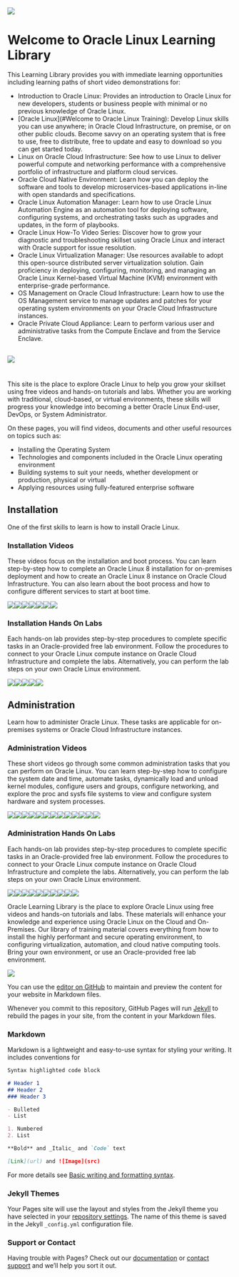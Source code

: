 
![](common/images/OLL-banner_1200.png)
---
# Welcome to Oracle Linux Learning Library
This Learning Library provides you with immediate learning opportunities including learning paths of short video demonstrations for:
- Introduction to Oracle Linux: Provides an introduction to Oracle Linux for new developers, students or business people with minimal or no previous knowledge of Oracle Linux.
- [Oracle Linux](#Welcome to Oracle Linux Training): Develop Linux skills you can use anywhere; in Oracle Cloud Infrastructure, on premise, or on other public clouds. Become savvy on an operating system that is free to use, free to distribute, free to update and easy to download so you can get started today.
- Linux on Oracle Cloud Infrastructure: See how to use Linux to deliver powerful compute and networking performance with a comprehensive portfolio of infrastructure and platform cloud services.
- Oracle Cloud Native Environment: Learn how you can deploy the software and tools to develop microservices-based applications in-line with open standards and specifications.
- Oracle Linux Automation Manager: Learn how to use Oracle Linux Automation Engine as an automation tool for deploying software, configuring systems, and orchestrating tasks such as upgrades and updates, in the form of playbooks.
- Oracle Linux How-To Video Series: Discover how to grow your diagnostic and troubleshooting skillset using Oracle Linux and interact with Oracle support for issue resolution.
- Oracle Linux Virtualization Manager: Use resources available to adopt this open-source distributed server virtualization solution. Gain proficiency in deploying, configuring, monitoring, and managing an Oracle Linux Kernel-based Virtual Machine (KVM) environment with enterprise-grade performance.
- OS Management on Oracle Cloud Infrastructure: Learn how to use the OS Management service to manage updates and patches for your operating system environments on your Oracle Cloud Infrastructure instances.
- Oracle Private Cloud Appliance: Learn to perform various user and administrative tasks from the Compute Enclave and from the Service Enclave.



![](common/images/OL-1200x200-banner.png)
---
# <a name="Welcome to Oracle Linux Training"></a>
This site is the place to explore Oracle Linux to help you grow your skillset using free videos and hands-on tutorials and labs. Whether you are working with traditional, cloud-based, or virtual environments, these skills will progress your knowledge into becoming a better Oracle Linux End-user, DevOps, or System Administrator.

On these pages, you will find videos, documents and other useful resources on topics such as:

- Installing the Operating System
- Technologies and components included in the Oracle Linux operating environment
- Building systems to suit your needs, whether development or production, physical or virtual
- Applying resources using fully-featured enterprise software

## Installation
One of the first skills to learn is how to install Oracle Linux.

### Installation Videos
These videos focus on the installation and boot process. You can learn step-by-step how to complete an Oracle Linux 8 installation for on-premises deployment and how to create an Oracle Linux 8 instance on Oracle Cloud Infrastructure. You can also learn about the boot process and how to configure different services to start at boot time.

[![](common/images/install_tmp.png)](https://youtu.be/l6fapYCHaQ0)[![](common/images/installoci_tmp.png)](https://youtu.be/ETpaOwAcB7M)[![](common/images/bios_tmp.png)](https://youtu.be/NP9BHTjih7g)[![](common/images/grub2_tmp.png)](https://youtu.be/0dv87RFGcKI)[![](common/images/uefi_tmp.png)](https://youtu.be/OVeso8h5HZA)[![](common/images/systemd_tmp.png)](https://youtu.be/9uDvnZKhU8A)[![](common/images/sysdtrgs_tmp.png)](https://youtu.be/Tkxs-wfZrnw)

### Installation Hands On Labs
Each hands-on lab provides step-by-step procedures to complete specific tasks in an Oracle-provided free lab environment. Follow the procedures to connect to your Oracle Linux compute instance on Oracle Cloud Infrastructure and complete the labs. Alternatively, you can perform the lab steps on your own Oracle Linux environment.

[![](common/images/boot_kernel.png)](https://luna.oracle.com/lab/67f106f2-8c50-442c-b24f-108b806be84f)[![](common/images/localize.png)](https://luna.oracle.com/lab/d657ae3c-ac29-4b0a-943e-e533f2e8093b)[![](common/images/sysctl.png)](https://luna.oracle.com/lab/aa8f2377-7967-4e45-bf32-bdc8054d5c76)[![](common/images/systemd_lab.png)](https://luna.oracle.com/lab/8a060473-bff3-4c04-9799-eb944951007c)[![](common/images/centos.png)](https://luna.oracle.com/lab/ee1c4ab9-010f-4b3c-bd1e-cdcca57800a2)

## Administration
Learn how to administer Oracle Linux. These tasks are applicable for on-premises systems or Oracle Cloud Infrastructure instances.

### Administration Videos
These short videos go through some common administration tasks that you can perform on Oracle Linux. You can learn step-by-step how to configure the system date and time, automate tasks, dynamically load and unload kernel modules, configure users and groups, configure networking, and explore the proc and sysfs file systems to view and configure system hardware and system processes.

[![](common/images/datetime_tmp.png)](https://youtu.be/q8VlYiF5sx8)[![](common/images/procfs_tmp.png)](https://youtu.be/1F51ZHAVfAk)[![](common/images/sysfs_tmp.png)](https://youtu.be/j9x2cuOE5_Y)[![](common/images/cron_tmp.png)](https://youtu.be/BpPGoRYTv9I)[![](common/images/anacron_tmp.png)](https://youtu.be/EIV3lpTeqXo)[![](common/images/kernelmod_tmp.png)](https://youtu.be/AeW42ZyzHrQ)[![](common/images/usergrp_tmp.png)](https://youtu.be/fag6aHNUkdQ)[![](common/images/passage_tmp.png)](https://youtu.be/WrcnDpj3axQ)[![](common/images/ftp_tmp.png)](https://youtu.be/xpBBUPLEkZg)[![](common/images/vim_tmp.png)](https://youtu.be/5xKldV3knzU)[![](common/images/leapp_tmp.png)](https://youtu.be/pk6tgzGpAU4)[![](common/images/cgroups_tmp.png)](https://youtu.be/AiYK0VBW7e4)[![](common/images/selinux_tmp.png)](https://youtu.be/meKjLOxEu_o)

### Administration Hands On Labs
Each hands-on lab provides step-by-step procedures to complete specific tasks in an Oracle-provided free lab environment. Follow the procedures to connect to your Oracle Linux compute instance on Oracle Cloud Infrastructure and complete the labs. Alternatively, you can perform the lab steps on your own Oracle Linux environment.

[![](common/images/user_grp_lab.png)](https://luna.oracle.com/lab/fb0e97c0-4522-422f-8be3-dd6f70a7b96e)[![](common/images/chrony_lab.png)](https://luna.oracle.com/lab/4946609e-41e4-4d26-8501-da948bb299ba)[![](common/images/crontab_lab.png)](https://luna.oracle.com/lab/d857ff70-1799-472e-b413-32ea7e356470)[![](common/images/tmux_lab.png)](https://luna.oracle.com/lab/4dda7413-1a31-47bf-96c1-8fa6c306dc6b)[![](common/images/postfix_lab.png)](https://luna.oracle.com/lab/4255c51c-4f52-45f3-a3e8-125b8cf1b40b)[![](common/images/starttls_lab.png)](https://luna.oracle.com/lab/6c0d44b2-1247-4780-a1ae-09f283812ef8)[![](common/images/nginx_lab.png)](https://luna.oracle.com/lab/54fa9d88-4243-4b4f-bae2-d52ec8cfb688)[![](common/images/leapp_lab.png)](https://luna.oracle.com/lab/908d0e5b-4444-400a-87a7-2a9ec8c27550)[![](common/images/cgroups_lab.png)](https://luna.oracle.com/lab/14d89b6d-627b-4f1f-b859-4761e3ed352c)[![](common/images/selinux_lab.png)](https://luna.oracle.com/lab/89a09fdd-47c2-4755-b98e-35863bdf7bc0)



Oracle Learning Library is the place to explore Oracle Linux using free videos and hands-on tutorials and labs. These materials will enhance your knowledge and experience using Oracle Linux on the Cloud and On-Premises. Our library of training material covers everything from how to install the highly performant and secure operating environment, to configuring virtualization, automation, and cloud native computing tools. Bring your own environment, or use an Oracle-provided free lab environment.

![](common/images/Presentation2.png)



You can use the [editor on GitHub](https://github.com/craigmcb/craigmcb.github.io/edit/main/README.md) to maintain and preview the content for your website in Markdown files.

Whenever you commit to this repository, GitHub Pages will run [Jekyll](https://jekyllrb.com/) to rebuild the pages in your site, from the content in your Markdown files.

### Markdown

Markdown is a lightweight and easy-to-use syntax for styling your writing. It includes conventions for

```markdown
Syntax highlighted code block

# Header 1
## Header 2
### Header 3

- Bulleted
- List

1. Numbered
2. List

**Bold** and _Italic_ and `Code` text

[Link](url) and ![Image](src)
```

For more details see [Basic writing and formatting syntax](https://docs.github.com/en/github/writing-on-github/getting-started-with-writing-and-formatting-on-github/basic-writing-and-formatting-syntax).

### Jekyll Themes

Your Pages site will use the layout and styles from the Jekyll theme you have selected in your [repository settings](https://github.com/craigmcb/craigmcb.github.io/settings/pages). The name of this theme is saved in the Jekyll `_config.yml` configuration file.

### Support or Contact

Having trouble with Pages? Check out our [documentation](https://docs.github.com/categories/github-pages-basics/) or [contact support](https://support.github.com/contact) and we’ll help you sort it out.
